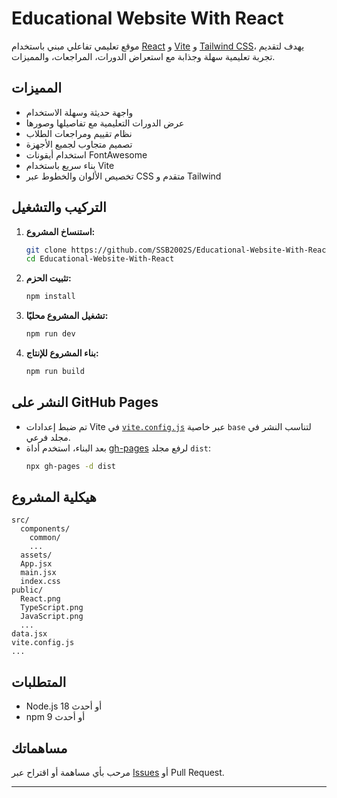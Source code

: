 # Educational Website With React

موقع تعليمي تفاعلي مبني باستخدام [React](https://react.dev/) و [Vite](https://vitejs.dev/) و [Tailwind CSS](https://tailwindcss.com/)، يهدف لتقديم تجربة تعليمية سهلة وجذابة مع استعراض الدورات، المراجعات، والمميزات.

## المميزات

- واجهة حديثة وسهلة الاستخدام
- عرض الدورات التعليمية مع تفاصيلها وصورها
- نظام تقييم ومراجعات الطلاب
- تصميم متجاوب لجميع الأجهزة
- استخدام أيقونات FontAwesome
- بناء سريع باستخدام Vite
- تخصيص الألوان والخطوط عبر CSS متقدم و Tailwind

## التركيب والتشغيل

1. **استنساخ المشروع:**
   ```bash
   git clone https://github.com/SSB2002S/Educational-Website-With-React.git
   cd Educational-Website-With-React
   ```

2. **تثبيت الحزم:**
   ```bash
   npm install
   ```

3. **تشغيل المشروع محليًا:**
   ```bash
   npm run dev
   ```

4. **بناء المشروع للإنتاج:**
   ```bash
   npm run build
   ```

## النشر على GitHub Pages

- تم ضبط إعدادات Vite في [`vite.config.js`](vite.config.js) عبر خاصية `base` لتناسب النشر في مجلد فرعي.
- بعد البناء، استخدم أداة [gh-pages](https://www.npmjs.com/package/gh-pages) لرفع مجلد `dist`:
  ```bash
  npx gh-pages -d dist
  ```

## هيكلية المشروع

```
src/
  components/
    common/
    ...
  assets/
  App.jsx
  main.jsx
  index.css
public/
  React.png
  TypeScript.png
  JavaScript.png
  ...
data.jsx
vite.config.js
...
```

## المتطلبات

- Node.js 18 أو أحدث
- npm 9 أو أحدث

## مساهماتك

مرحب بأي مساهمة أو اقتراح عبر [Issues](https://github.com/SSB2002S/Educational-Website-With-React/issues) أو Pull Request.

---

